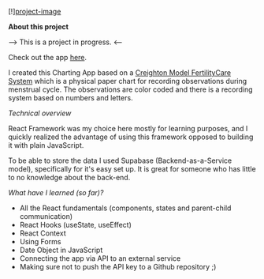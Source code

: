 [!][project-image](./src/assets/start-page.png)

**About this project**

--> This is a project in progress. <--

Check out the app [here](https://susi189.github.io/react-charting-app/).

I created this Charting App based on a [Creighton Model FertilityCare System](https://creightonmodel.com/background/) which is a physical paper chart for recording observations during menstrual cycle. The observations are color coded and there is a recording system based on numbers and letters.

_Technical overview_

React Framework was my choice here mostly for learning purposes, and I quickly realized the advantage of using this framework opposed to building it with plain JavaScript.

To be able to store the data I used Supabase (Backend-as-a-Service model), specifically for it's easy set up. It is great for someone who has little to no knowledge about the back-end.

_What have I learned (so far)?_

- All the React fundamentals (components, states and parent-child communication)
- React Hooks (useState, useEffect)
- React Context
- Using Forms
- Date Object in JavaScript
- Connecting the app via API to an external service
- Making sure not to push the API key to a Github repository ;)
